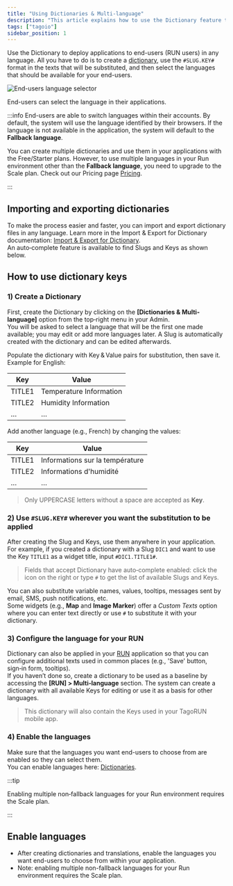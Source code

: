 ```yaml
---
title: "Using Dictionaries & Multi-language"
description: "This article explains how to use the Dictionary feature to deploy applications in multiple languages, how to reference dictionary keys in your application text, and notes on language selection and plan limitations."
tags: ["tagoio"]
sidebar_position: 1
---
```

Use the Dictionary to deploy applications to end-users (RUN users) in any language. All you have to do is to create a [dictionary](https://admin.tago.io/dictionaries), use the `#SLUG.KEY#` format in the texts that will be substituted, and then select the languages that should be available for your end-users.


![End-users language selector](/docs_imagem/tagoio/using-dictionaries-multi-language-2.png)

End-users can select the language in their applications.

:::info
End-users are able to switch languages within their accounts. By default, the system will use the language identified by their browsers. If the language is not available in the application, the system will default to the **Fallback language**.

You can create multiple dictionaries and use them in your applications with the Free/Starter plans. However, to use multiple languages in your Run environment other than the **Fallback language**, you need to upgrade to the Scale plan. Check out our Pricing page [Pricing](https://tago.io/pricing).

:::



## Importing and exporting dictionaries

To make the process easier and faster, you can import and export dictionary files in any language. Learn more in the Import & Export for Dictionary documentation: [Import & Export for Dictionary](/docs/tagoio/tagorun/dictionaries/import-export-for-dictionary).  
An auto‑complete feature is available to find Slugs and Keys as shown below.

## How to use dictionary keys

### 1) Create a Dictionary
First, create the Dictionary by clicking on the **[Dictionaries & Multi-language]** option from the top‑right menu in your Admin.  
You will be asked to select a language that will be the first one made available; you may edit or add more languages later. A Slug is automatically created with the dictionary and can be edited afterwards.

Populate the dictionary with Key & Value pairs for substitution, then save it. Example for English:

| Key | Value |
| --- | ----- |
| TITLE1 | Temperature Information |
| TITLE2 | Humidity Information |
| … | … |

Add another language (e.g., French) by changing the values:

| Key | Value |
| --- | ----- |
| TITLE1 | Informations sur la température |
| TITLE2 | Informations d'humidité |
| … | … |

> Only UPPERCASE letters without a space are accepted as **Key**.

### 2) Use `#SLUG.KEY#` wherever you want the substitution to be applied
After creating the Slug and Keys, use them anywhere in your application.  
For example, if you created a dictionary with a Slug `DIC1` and want to use the Key `TITLE1` as a widget title, input `#DIC1.TITLE1#`.

> Fields that accept Dictionary have auto‑complete enabled: click the icon on the right or type `#` to get the list of available Slugs and Keys.

You can also substitute variable names, values, tooltips, messages sent by email, SMS, push notifications, etc.  
Some widgets (e.g., **Map** and **Image Marker**) offer a *Custom Texts* option where you can enter text directly or use `#` to substitute it with your dictionary.

### 3) Configure the language for your RUN
Dictionary can also be applied in your [RUN](../run) application so that you can configure additional texts used in common places (e.g., 'Save' button, sign‑in form, tooltips).  
If you haven’t done so, create a dictionary to be used as a baseline by accessing the **[RUN] > Multi‑language** section. The system can create a dictionary with all available Keys for editing or use it as a basis for other languages.

> This dictionary will also contain the Keys used in your TagoRUN mobile app.

### 4) Enable the languages
Make sure that the languages you want end-users to choose from are enabled so they can select them.  
You can enable languages here: [Dictionaries](https://admin.tago.io/dictionaries).

:::tip

Enabling multiple non‑fallback languages for your Run environment requires the Scale plan.

:::

## Enable languages

- After creating dictionaries and translations, enable the languages you want end-users to choose from within your application.
- Note: enabling multiple non-fallback languages for your Run environment requires the Scale plan.
